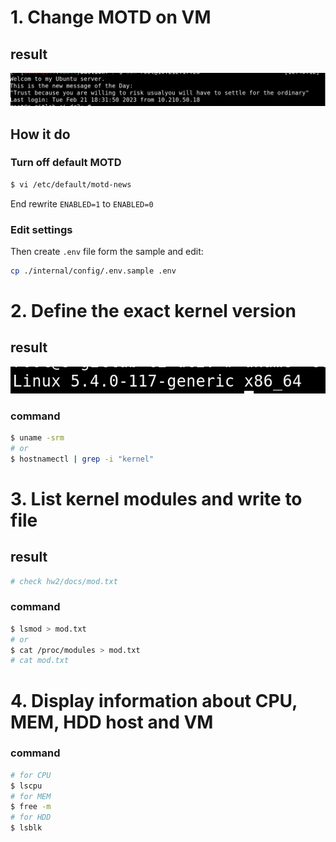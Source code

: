 
# 1. Change MOTD on VM
## result
![Schema](docs/20230221_184121.png)

## How it do

### Turn off default MOTD
```bash
$ vi /etc/default/motd-news
``` 
End rewrite ``ENABLED=1`` to ``ENABLED=0``
### Edit settings

Then create ``.env`` file form the sample and edit:
```bash
cp ./internal/config/.env.sample .env
```

# 2. Define the exact kernel version
## result
![Schema](docs/20230221_195400.png)

### command
```bash
$ uname -srm
# or
$ hostnamectl | grep -i "kernel"
```

# 3. List kernel modules and write to file

## result
```bash
# check hw2/docs/mod.txt
```
### command
```bash
$ lsmod > mod.txt
# or
$ cat /proc/modules > mod.txt
# cat mod.txt
```

# 4. Display information about CPU, MEM, HDD host and VM

### command
```bash
# for CPU
$ lscpu
# for MEM
$ free -m
# for HDD
$ lsblk
```
